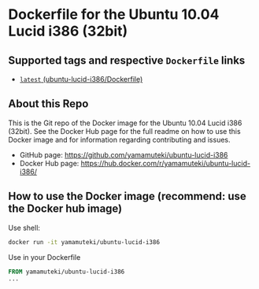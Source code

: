 # Dockerfile for the Ubuntu 10.04 Lucid i386 (32bit)

## Supported tags and respective `Dockerfile` links
* [`latest` (ubuntu-lucid-i386/Dockerfile)](https://github.com/yamamuteki/ubuntu-lucid-i386/blob/master/ubuntu-lucid-i386/Dockerfile)

## About this Repo

This is the Git repo of the Docker image for the Ubuntu 10.04 Lucid i386 (32bit). See the Docker Hub page for the full readme on how to use this Docker image and for information regarding contributing and issues.

* GitHub page: <https://github.com/yamamuteki/ubuntu-lucid-i386>
* Docker Hub page: <https://hub.docker.com/r/yamamuteki/ubuntu-lucid-i386/>

## How to use the Docker image (recommend: use the Docker hub image)

Use shell:

```bash
docker run -it yamamuteki/ubuntu-lucid-i386
```

Use in your Dockerfile

```Dockerfile
FROM yamamuteki/ubuntu-lucid-i386
...
```

